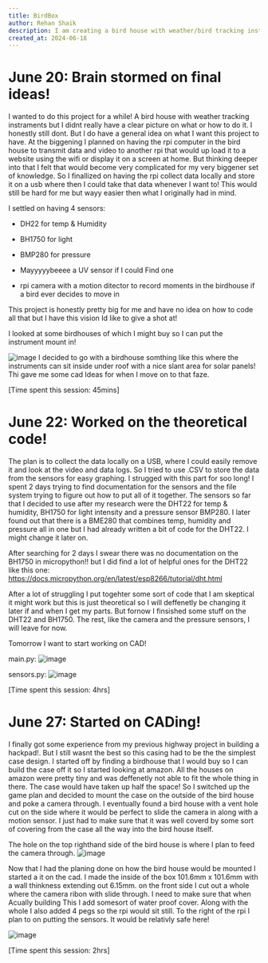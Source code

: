 ```yaml
---
title: BirdBox
author: Rehan Shaik
description: I am creating a bird house with weather/bird tracking instruments!
created_at: 2024-06-18
---
```


# June 20: Brain stormed on final ideas!

I wanted to do this project for a while! A bird house with weather tracking instraments but I didnt really have a clear picture on what or how to do it. I honestly still dont. But I do have a general idea on what I want this project to have. At the biggening I planned on having the rpi computer in the bird house to transmit data and video to another rpi that would up load it to a website using the wifi or display it on a screen at home. But thinking deeper into that I felt that would become very complicated for my very biggener set of knowledge. So I finallized on having the rpi collect data locally and store it on a usb where then I could take that data whenever I want to! This would still be hard for me but wayy easier then what I originally had in mind. 

I settled on having 4 sensors:
* DH22 for temp & Humidity
* BH1750 for light
* BMP280 for pressure
* Mayyyyybeeee a UV sensor if I could Find one

* rpi camera with a motion ditector to record moments in the birdhouse if a bird ever decides to move in

This project is honestly pretty big for me and have no idea on how to code all that but I have this vision Id like to give a shot at! 

I looked at some birdhouses of which I might buy so I can put the instrument mount in!

![image](https://github.com/user-attachments/assets/871b17a3-a691-4575-b2a3-0d96dd2ad6c8)
I decided to go with a birdhouse somthing like this where the instruments can sit inside under roof with a nice slant area for solar panels! Thi gave me some cad Ideas for when I move on to that faze.

[Time spent this session: 45mins]

# June 22: Worked on the theoretical code!

The plan is to collect the data locally on a USB, where I could easily remove it and look at the video and data logs. So I tried to use .CSV to store the data from the sensors for easy graphing. I strugged with this part for soo long! I spent 2 days trying to find documentation for the sensors and the file system trying to figure out how to put all of it together. The sensors so far that I decided to use after my research were the DHT22 for temp & humidity, BH1750 for light intensity and a pressure sensor BMP280. I later found out that there is a BME280 that combines temp, humidity and pressure all in one but I had already written a bit of code for the DHT22. I might change it later on. 

After searching for 2 days I swear there was no documentation on the BH1750 in micropython!! but I did find a lot of helpful ones for the DHT22 like this one: https://docs.micropython.org/en/latest/esp8266/tutorial/dht.html 

After a lot of struggling I put togehter some sort of code that I am skeptical it might work but this is just theoretical so I will deffenetly be changing it later if and when I get my parts. But fornow I finsished some stuff on the DHT22 and BH1750. The rest, like the camera and the pressure sensors, I will leave for now.

Tomorrow I want to start working on CAD!

main.py:
![image](https://github.com/user-attachments/assets/2dee60a6-16f1-4e6f-84a9-f316bfbaf6df)

sensors.py:
![image](https://github.com/user-attachments/assets/b4473ad0-1add-4142-808a-b44f04c45638)

[Time spent this session: 4hrs]

# June 27: Started on CADing!

I finally got some experience from my previous highway project in building a hackpad!. But I still wasnt the best so this casing had to be the the simplest case design. I started off by finding a birdhouse that I would buy so I can build the case off it so I started looking at amazon. All the houses on amazon were pretty tiny and was deffenetly not able to fit the whole thing in there. The case would have taken up half the space! So I switched up the game plan and decided to mount the case on the outside of the bird house and poke a camera through. I eventually found a bird house with a vent hole cut on the side where it would be perfect to slide the camera in along with a motion sensor. I just had to make sure that it was well coverd by some sort of covering from the case all the way into the bird house itself. 

The hole on the top righthand side of the bird house is where I plan to feed the camera through.
![image](https://github.com/user-attachments/assets/0a75943c-985e-42c8-9fa7-8ded8c84a578)

Now that I had the planing done on how the bird house would be mounted I started a it on the cad. I made the inside of the box 101.6mm x 101.6mm with a wall thinkness extending out 6.15mm. on the front side I cut out a whole where the camera ribon with slide through. I need to make sure that when Acually building This I add somesort of water proof cover. Along with the whole I also added 4 pegs so the rpi would sit still. To the right of the rpi I plan to on putting the sensors. It would be relativly safe here!

![image](https://github.com/user-attachments/assets/46749f5f-010a-4549-8a7d-20de301992f7)

[Time spent this session: 2hrs]




